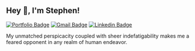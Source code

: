 ## Hey 👋, I'm Stephen!

[![Portfolio Badge](https://img.shields.io/badge/SG-Portfolio-000000?style=flat&logoColor=white&link=https://stephen-golban.vercel.app)](https://stephen-golban.vercel.app)
[![Gmail Badge](https://img.shields.io/badge/-golban.stephen@gmail.com-c14438?style=flat&logo=Gmail&logoColor=white&link=mailto:golban.stephen@gmail.com)](mailto:golban.stephen@gmail.com) 
[![Linkedin Badge](https://img.shields.io/badge/-stephengolban-0072b1?style=flat&logo=Linkedin&logoColor=white&link=https://www.linkedin.com/in/stephengolban/)](https://www.linkedin.com/in/stephen-golban/) 
<p align='left'>My unmatched perspicacity coupled with sheer indefatigability makes me a feared opponent in any realm of human endeavor.</p>
